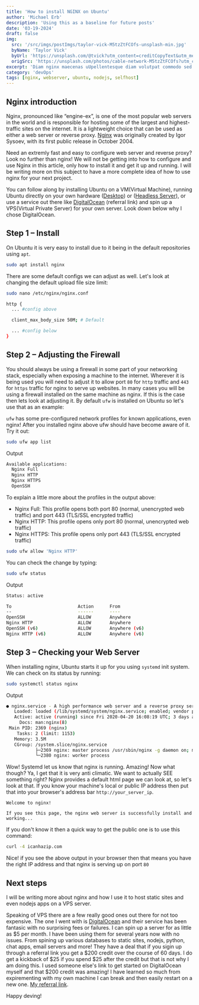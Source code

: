 ```yaml
---
title: 'How to install NGINX on Ubuntu'
author: 'Michael Erb'
description: 'Using this as a baseline for future posts'
date: '03-19-2024'
draft: false
img:
  src: '/src/imgs/postImgs/taylor-vick-M5tzZtFCOfs-unsplash-min.jpg'
  byName: 'Taylor Vick'
  byUrl: 'https://unsplash.com/@tvick?utm_content=creditCopyText&utm_medium=referral&utm_source=unsplash'
  origSrc: 'https://unsplash.com/photos/cable-network-M5tzZtFCOfs?utm_content=creditCopyText&utm_medium=referral&utm_source=unsplash'
excerpt: 'Diam nginx maecenas uUpellentesque diam volutpat commodo sed egestas. Nisi est sit amet facilisis magna etiam tempor orci. Habitant morbi tristique senectus et netus et. Sed augue lacus viverra vitae congue eu consequat ac. Egestas purus viverra accumsan in nisl. Risus pretium quam vulputate dignissim suspendisse in est ante. Turpis egestas pretium aenean pharetra magna ac.'
category: 'devOps'
tags: [nginx, webserver, ubuntu, nodejs, selfhost]
---
```


## Nginx introduction

Nginx, pronounced like “engine-ex”, is one of the most popular web servers in the world and is responsible for hosting some of the largest and highest-traffic sites on the internet. It is a lightweight choice that can be used as either a web server or reverse proxy. [Nginx](https://nginx.org/en/) was originally created by Igor Sysoev, with its first public release in October 2004.

Need an extremly fast and easy to configure web server and reverse proxy? Look no further than nginx! We will not be getting into how to configure and use Nginx in this article, only how to install it and get it up and running. I will be writing more on this subject to have a more complete idea of how to use nginx for your next project.

You can follow along by installing Ubuntu on a VM(Virtual Machine), running Ubuntu directly on your own hardware ([Desktop](https://ubuntu.com/tutorials/install-ubuntu-desktop)) or ([Headless Server](https://ubuntu.com/tutorials/install-ubuntu-server)), or use a service out there like [DigitalOcean](https://m.do.co/c/5274752299b2) (referral link) and spin up a VPS(Virtual Private Server) for your own server. Look down below why I chose DigitalOcean. 

## Step 1 – Install

On Ubuntu it is very easy to install due to it being in the default repositories using `apt`. 

```bash
sudo apt install nginx
```

There are some default configs we can adjust as well. Let's look at changing the default upload file size limit:

```bash
sudo nano /etc/nginx/nginx.conf
```

```bash
http {
  ... #config above

  client_max_body_size 50M; # Default

  ... #config below
}
```

## Step 2 – Adjusting the Firewall

You should always be using a firewall in some part of your networking stack, especially when exposing a machine to the internet. Wherever it is being used you will need to adjust it to allow port `80` for `http` traffic and `443` for `https` traffic for nginx to serve up websites. In many cases you will be using a firewall installed on the same machine as nginx. If this is the case then lets look at adjusting it. By default `ufw` is installed on Ubuntu so let's use that as an example:

`ufw` has some pre-configured network profiles for known applications, even nginx! After you installed nginx above ufw should have become aware of it. Try it out:

```bash
sudo ufw app list
```
Output

```bash
Available applications:
  Nginx Full
  Nginx HTTP
  Nginx HTTPS
  OpenSSH
```

To explain a little more about the profiles in the output above:

* Nginx Full: This profile opens both port 80 (normal, unencrypted web traffic) and port 443 (TLS/SSL encrypted traffic)
* Nginx HTTP: This profile opens only port 80 (normal, unencrypted web traffic)
* Nginx HTTPS: This profile opens only port 443 (TLS/SSL encrypted traffic)

```bash
sudo ufw allow 'Nginx HTTP'
```

You can check the change by typing:

```bash
sudo ufw status
```

Output

```bash
Status: active

To                         Action      From
--                         ------      ----
OpenSSH                    ALLOW       Anywhere
Nginx HTTP                 ALLOW       Anywhere
OpenSSH (v6)               ALLOW       Anywhere (v6)
Nginx HTTP (v6)            ALLOW       Anywhere (v6)
```

## Step 3 – Checking your Web Server

When installing nginx, Ubuntu starts it up for you using `systemd` init system. We can check on its status by running:

```bash
sudo systemctl status nginx
```
Output

```bash
● nginx.service - A high performance web server and a reverse proxy server
   Loaded: loaded (/lib/systemd/system/nginx.service; enabled; vendor preset: enabled)
   Active: active (running) since Fri 2020-04-20 16:08:19 UTC; 3 days ago
     Docs: man:nginx(8)
 Main PID: 2369 (nginx)
    Tasks: 2 (limit: 1153)
   Memory: 3.5M
   CGroup: /system.slice/nginx.service
           ├─2369 nginx: master process /usr/sbin/nginx -g daemon on; master_process on;
           └─2380 nginx: worker process
```

Wow! Systemd let us know that nginx is running. Amazing! Now what though? Ya, I get that it is very anti climatic. We want to actually SEE something right? Nginx provides a default html page we can look at, so let's look at that. If you know your machine's local or public IP address then put that into your browser's address bar `http://your_server_ip`.

```
Welcome to nginx!

If you see this page, the nginx web server is successfully install and working...
```

If you don't know it then a quick way to get the public one is to use this command: 

```bash
curl -4 icanhazip.com
```

Nice! if you see the above output in your browser then that means you have the right IP address and that nginx is serving up on port `80`

## Next steps

I will be writing more about nginx and how I use it to host static sites and even nodejs apps on a VPS server.

Speaking of VPS there are a few really good ones out there for not too expensive. The one I went with is [DigitalOcean](https://m.do.co/c/5274752299b2) and their service has been fantasic with no surprising fees or failures. I can spin up a server for as little as $5 per month. I have been using them for several years now with no issues. From spining up various databases to static sites, nodejs, python, chat apps, email servers and more! They have a deal that if you sigin up through a referral link you get a $200 credit over the course of 60 days. I do get a kickback of $25 if you spend $25 after the credit but that is not why I am doing this. I used someone else's link to get started on DigitalOcean myself and that $200 credit was amazing! I have learned so much from expirementing with my own machine I can break and then easily restart on a new one. [My referral link](https://m.do.co/c/5274752299b2).

Happy deving!
